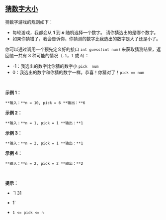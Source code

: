 ## [猜数字大小](https://leetcode-cn.com/problems/guess-number-higher-or-lower/)

猜数字游戏的规则如下：

*   每轮游戏，我都会从 **1** 到 _**n**_ 随机选择一个数字。 请你猜选出的是哪个数字。
*   如果你猜错了，我会告诉你，你猜测的数字比我选出的数字是大了还是小了。

你可以通过调用一个预先定义好的接口 `int guess(int num)` 来获取猜测结果，返回值一共有 3 种可能的情况（`-1`，`1` 或 `0`）：

*   -1：我选出的数字比你猜的数字小 `pick 
 num`
*   0：我选出的数字和你猜的数字一样。恭喜！你猜对了！`pick == num`

 

**示例 1：**

`
**输入：**n = 10, pick = 6
**输出：**6
`

**示例 2：**

`
**输入：**n = 1, pick = 1
**输出：**1
`

**示例 3：**

`
**输入：**n = 2, pick = 1
**输出：**1
`

**示例 4：**

`
**输入：**n = 2, pick = 2
**输出：**2
`

 

**提示：**

*   `1 
31
 - 1`
*   `1 <= pick <= n`